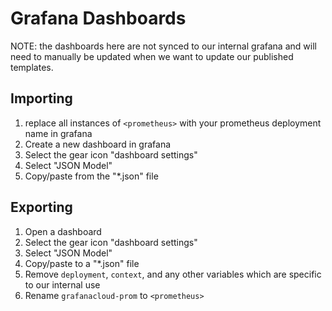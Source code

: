 # Grafana Dashboards

NOTE: the dashboards here are not synced to our internal grafana and will need to manually be
updated when we want to update our published templates.

## Importing

1. replace all instances of `<prometheus>` with your prometheus deployment name in grafana
2. Create a new dashboard in grafana
3. Select the gear icon "dashboard settings"
4. Select "JSON Model"
5. Copy/paste from the "\*.json" file

## Exporting

1. Open a dashboard
2. Select the gear icon "dashboard settings"
3. Select "JSON Model"
4. Copy/paste to a "\*.json" file
5. Remove `deployment`, `context`, and any other variables which are specific to our internal use
6. Rename `grafanacloud-prom` to `<prometheus>`
